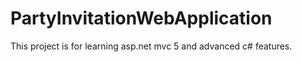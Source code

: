 # PartyInvitationWebApplication
This project is for learning asp.net mvc 5 and advanced c# features.
